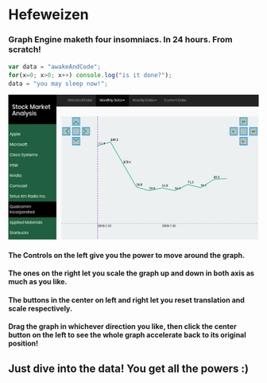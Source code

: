 # Hefeweizen

### Graph Engine maketh four insomniacs. In 24 hours. From scratch!

```javascript
var data = "awakeAndCode";
for(x=0; x>0; x++) console.log("is it done?");
data = "you may sleep now!";

```

![alt text](https://raw.githubusercontent.com/roger-cores/hefeweizen/master/scrnsht.jpg)

#### The Controls on the left give you the power to move around the graph.
#### The ones on the right let you scale the graph up and down in both axis as much as you like.
#### The buttons in the center on left and right let you reset translation and scale respectively.
#### Drag the graph in whichever direction you like, then click the center button on the left to see the whole graph accelerate back to its original position!
## Just dive into the data! You get all the powers :)
